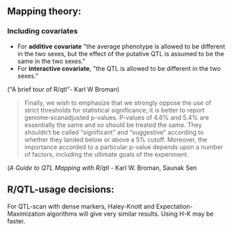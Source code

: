 				
## Mapping theory:
### Including covariates
* For **additive covariate** "the average phenotype is allowed to be different
in the two sexes, but the effect of the putative QTL is assumed to
be the same in the two sexes." 
* For **interactive covariate**, 
"the QTL is allowed to be different in the two sexes."

("A brief tour of R/qtl"- Karl W Broman)


>Finally, we wish to emphasize that we strongly oppose the use of strict
thresholds for statistical significance; it is better to report genome-scanadjusted
p-values. P-values of 4.6% and 5.4% are essentially the same and
so should be treated the same. They shouldn’t be called “significant” and
“suggestive” according to whether they landed below or above a 5% cutoff.
Moreover, the importance accorded to a particular p-value depends upon a
number of factors, including the ultimate goals of the experiment.

(*A Guide to QTL Mapping with R/qtl* - Karl W. Broman, Saunak Sen


## R/QTL-usage decisions:
For QTL-scan with dense markers, Haley-Knott and Expectation-Maximization algorithms will give very similar results. Using H-K may be faster.
